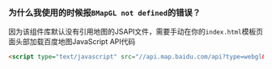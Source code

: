 ### 为什么我使用的时候报`BMapGL not defined`的错误？
因为该组件库默认没有引用地图的JSAPI文件，需要手动在你的`index.html`模板页面头部加载百度地图JavaScript API代码
```html
<script type="text/javascript" src="//api.map.baidu.com/api?type=webgl&v=1.0&ak=您的密钥"></script>
```
